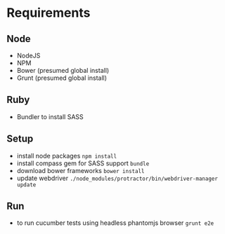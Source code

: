 # Requirements

## Node
* NodeJS
* NPM
* Bower (presumed global install)
* Grunt (presumed global install)

## Ruby
* Bundler to install SASS

## Setup
* install node packages `npm install`
* install compass gem for SASS support `bundle`
* download bower frameworks `bower install`
* update webdriver `./node_modules/protractor/bin/webdriver-manager update`

## Run
* to run cucumber tests using headless phantomjs browser `grunt e2e`
